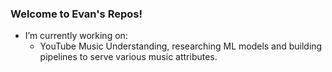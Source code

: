 ### Welcome to Evan's Repos! 
- I’m currently working on:
    - YouTube Music Understanding, researching ML models and building pipelines to serve various music attributes.
